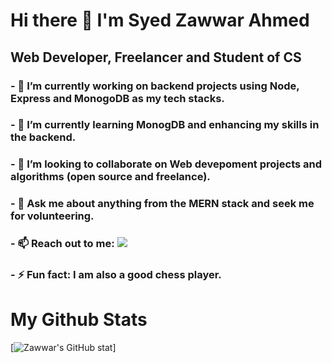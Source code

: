 # Hi there 👋 I'm Syed Zawwar Ahmed
## Web Developer, Freelancer and Student of CS

### - 🔭 I’m currently working on backend projects using Node, Express and MonogoDB as my tech stacks.
### - 🌱 I’m currently learning MonogDB and enhancing my skills in the backend.
### - 👯 I’m looking to collaborate on Web devepoment projects and algorithms (open source and freelance).
### - 💬 Ask me about anything from the MERN stack and seek me for volunteering.
### - 📫 Reach out to me: <a href="https://www.linkedin.com/in/syed-zawwar-ahmed-b7345a1b8/"><img src="https://img.icons8.com/color/48/000000/linkedin.png"/></a>
### - ⚡ Fun fact: I am also a good chess player.

# My Github Stats
[![Zawwar's GitHub stat](https://github-readme-stats.vercel.app/api?username=SyedZawwarAhmed)]
